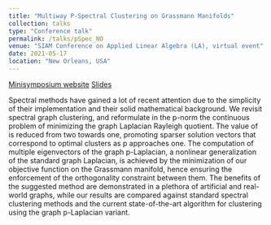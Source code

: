 ```yaml
---
title: "Multiway P-Spectral Clustering on Grassmann Manifolds"
collection: talks
type: "Conference talk"
permalink: /talks/pSpec_NO
venue: "SIAM Conference on Applied Linear Algebra (LA), virtual event"
date: 2021-05-17
location: "New Orleans, USA"
---
```


[Minisymposium website](https://meetings.siam.org/sess/dsp_programsess.cfm?SESSIONCODE=70852)
[Slides](http://dmspas.github.io/files/SIAM_LA21.pdf)

Spectral methods have gained a lot of recent attention due to the simplicity of their implementation and their solid mathematical background. We revisit spectral graph clustering, and reformulate in the p-norm the continuous problem of minimizing the graph Laplacian Rayleigh quotient. The value of is reduced from two towards one, promoting sparser solution vectors that correspond to optimal clusters as p approaches one. The computation of multiple eigenvectors of the graph p-Laplacian, a nonlinear generalization of the standard graph Laplacian, is achieved by the minimization of our objective function on the Grassmann manifold, hence ensuring the enforcement of the orthogonality constraint between them. The benefits of the suggested method are demonstrated in a plethora of artificial and real-world graphs, while our results are compared against standard spectral clustering methods and the current state-of-the-art algorithm for clustering using the graph p-Laplacian variant. 


